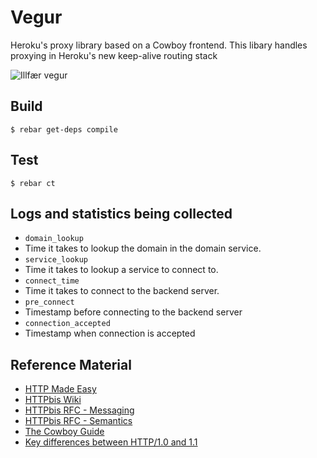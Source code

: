 # Vegur

Heroku's proxy library based on a Cowboy frontend. This libary handles
proxying in Heroku's new keep-alive routing stack

![Illfær vegur](http://i.imgur.com/lwRxWDz.jpg)

## Build

    $ rebar get-deps compile

## Test

    $ rebar ct

Logs and statistics being collected
-----------------------------------

* `domain_lookup`
 * Time it takes to lookup the domain in the domain service.
* `service_lookup`
 * Time it takes to lookup a service to connect to.
* `connect_time`
 * Time it takes to connect to the backend server.
*  `pre_connect`
 * Timestamp before connecting to the backend server
* `connection_accepted`
 * Timestamp when connection is accepted

Reference Material
------------------

* [HTTP Made Easy](http://www.jmarshall.com/easy/http/)
* [HTTPbis Wiki](http://trac.tools.ietf.org/wg/httpbis/trac/wiki)
* [HTTPbis RFC - Messaging](http://tools.ietf.org/html/draft-ietf-httpbis-p1-messaging-24)
* [HTTPbis RFC - Semantics](http://tools.ietf.org/html/draft-ietf-httpbis-p2-semantics-24)
* [The Cowboy Guide](http://ninenines.eu/docs/en/cowboy/HEAD/guide/introduction)
* [Key differences between HTTP/1.0 and 1.1](http://www8.org/w8-papers/5c-protocols/key/key.html)
